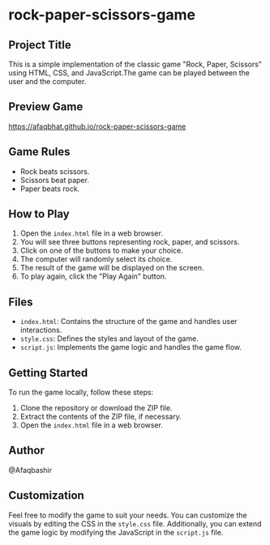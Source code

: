 # rock-paper-scissors-game

## Project Title

This is a simple implementation of the classic game "Rock, Paper, Scissors" using HTML, CSS, and JavaScript.The game can be played between the user and the computer.

## Preview Game

https://afaqbhat.github.io/rock-paper-scissors-game

## Game Rules

- Rock beats scissors.
- Scissors beat paper.
- Paper beats rock.

## How to Play

1. Open the `index.html` file in a web browser.
2. You will see three buttons representing rock, paper, and scissors.
3. Click on one of the buttons to make your choice.
4. The computer will randomly select its choice.
5. The result of the game will be displayed on the screen.
6. To play again, click the "Play Again" button.

## Files

- `index.html`: Contains the structure of the game and handles user interactions.
- `style.css`: Defines the styles and layout of the game.
- `script.js`: Implements the game logic and handles the game flow.

## Getting Started

To run the game locally, follow these steps:

1. Clone the repository or download the ZIP file.
2. Extract the contents of the ZIP file, if necessary.
3. Open the `index.html` file in a web browser.

## Author

@Afaqbashir

## Customization

Feel free to modify the game to suit your needs. You can customize the visuals by editing the CSS in the `style.css` file. Additionally, you can extend the game logic by modifying the JavaScript in the `script.js` file.


